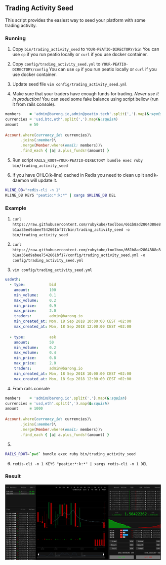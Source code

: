 ## Trading Activity Seed

This script provides the easiest way to seed your platform with some trading activity.

### Running

1. Copy `bin/trading_activity_seed` to `YOUR-PEATIO-DIRECTORY/bin`
You can use `cp` if you run peatio locally or `curl` if you use docker container.

2. Copy `config/trading_activity_seed.yml` to `YOUR-PEATIO-DIRECTORY/config`
You can use `cp` if you run peatio locally or `curl` if you use docker container.

3. Update seed file `vim config/trading_activity_seed.yml`

4. Make sure that your traders have enough funds for trading.
*Never use it in production!* You can seed some fake balance using script bellow (run it from rails console).
```ruby
members    = 'admin@barong.io,admin@peatio.tech'.split(',').map(&:squish)
currencies = 'usd,btc,eth'.split(',').map(&:squish)
amount     = 50

Account.where(currency_id: currencies)\
       .joins(:member)\
       .merge(Member.where(email: members))\
       .find_each { |a| a.plus_funds!(amount) }
```

5. Run script `RAILS_ROOT=YOUR-PEATIO-DIRECTORY bundle exec ruby bin/trading_activity_seed`

6. If you have OHLC(k-line) cached in Redis you need to clean up it and k-daemon will update it.
```bash
KLINE_DB="redis-cli -n 1"
KLINE_DB KEYS "peatio:*:k:*" | xargs $KLINE_DB DEL
```

### Example

1. `curl https://raw.githubusercontent.com/rubykube/toolbox/661b8ad2804388e8b1aa35ed9abee7542661bf17/bin/trading_activity_seed -o bin/trading_activity_seed`

2. `curl https://raw.githubusercontent.com/rubykube/toolbox/661b8ad2804388e8b1aa35ed9abee7542661bf17/config/trading_activity_seed.yml -o config/trading_activity_seed.yml`

3. `vim config/trading_activity_seed.yml`

```yml
usdeth:
  - type:           bid
    amount:         100
    min_volume:     0.1
    max_volume:     0.2
    min_price:      0.9
    max_price:      2.0
    traders:        admin@barong.io
    min_created_at: Mon, 18 Sep 2018 10:00:00 CEST +02:00
    max_created_at: Mon, 18 Sep 2018 12:00:00 CEST +02:00

  - type:           ask
    amount:         50
    min_volume:     0.2
    max_volume:     0.4
    min_price:      0.8
    max_price:      2.0
    traders:        admin@barong.io
    min_created_at: Mon, 18 Sep 2018 10:00:00 CEST +02:00
    max_created_at: Mon, 18 Sep 2018 12:00:00 CEST +02:00
```

4. From rails console

```ruby
members    = 'admin@barong.io'.split(',').map(&:squish)
currencies = 'usd,eth'.split(',').map(&:squish)
amount     = 1000

Account.where(currency_id: currencies)\
       .joins(:member)\
       .merge(Member.where(email: members))\
       .find_each { |a| a.plus_funds!(amount) }
```

5.
```bash
RAILS_ROOT=`pwd` bundle exec ruby bin/trading_activity_seed
```

6. `redis-cli -n 1 KEYS "peatio:*:k:*" | xargs redis-cli -n 1 DEL`

### Result

![trading_activity_seed](assets/trading_activity_seed.png)

